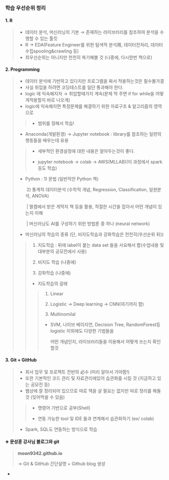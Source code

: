 ### 학습 우선순위 정리 

#### 1. R

> - 데이터 분석, 머신러닝의 기본 → 존재하는 라이브러리를 참조하여 분석을 수행할 수 있는 툴킷 
> - R → EDA(Feature Engineer를 위한 탐색적 분석用, 데이터전처리, 데이터 수집spooling&crawling 등)
> - 최우선순위는 아니지만 천천히 복기해볼 것 (나중에, 다시한번 책으로)

#### 2. Programming 

> - 데이터 분석에 기반하고 있다지만 프로그램을 짜서 적용하는것은 필수불가결 
> - 사실 취업을 하려면 코딩테스트를 일단 통과해야 한다. 
> - logic 에 익숙해지자 → 취업할때가지 계속(문제 딱 주면 if for while을 어떻게적용할지 바로 나오게)
> - logic에 익숙해지면 특정문제를 해결하기 위한 자료구조 & 알고리즘의 영역으로 
>
> > * 범위를 정해서 학습! 
>
> * Anaconda(개발환경) → Jupyter notebook : library를 참조하는 일련의 행동들을 배우는데 유용 
>
> > * 세부적인 환경설정에 대한 내용은 알아두는것이 좋다. 
> >
> > * jupyter notebook → colab → AWS(MLLAB)(이 과정에서 spark등도 학습)
>
> * Python : 1) 문법 (일반적안 Python 책)
>
>   ​			   2) 통계적 데이터분석 (수학적 개념, Regression, Classification, 일원분석, ANOVA) 
>
>   ​				| 멀캠에서 받은 게딱지 책 등을 활용, 적절한 시간을 잡아서 어떤 개념이 있는지 이해 
>
>   ​				| 머신러닝도 AI를 구성하기 위한 방법론 중 하나 (neural network)
>
> * 머신러닝의 학습의 종류 (단, 비지도학습과 강화학습은 천천히(우선순위 뒤))
>
> > 1) 지도학습 : 뒤에 label이 붙는 data set 들을 사요해서 함(수업내용 및 대부분의 공모전에서 사용)
> >
> > 2) 비지도 학습 (나중에)
> >
> > 3) 강화학습 (나중에)
> >
> > * 지도학습의 갈래
> >
> > > 1) Linear
> > >
> > > 2) Logistic → Deep learning → CNN(여기까지 함)
> > >
> > > 3) Multinomilal
> > >
> > > * SVM, 나이브 베이지언, Decision Tree, RandomForest등 logistic 이외에도 다양한 기법들을 
> > >
> > >   어떤 개념인지, 라이브러리들을 이용해서 어떻게 쓰는지 확인할것  

#### 3. Git + GitHub

> - 회사 업무 및 프로젝트 전반의 必수 (미리 알아서 가야함!)
> - 또한 기본적인 코드 관리 및 자료관리에있어 습관화를 시킬 것 (지금하고 있는 공모전 등)
> - 웹상에 잘 정리되어 있으므로 따로 책을 살 필요는 없지만 따로 정리를 해둘 것 (잊어먹을 수 있음)
>
> > * 명령어 기반으로 공부(Shell)
> >
> > * 연동 가능한 tool 및 IDE 들과 연계해서 습관화하기 (ex/ colab)
>
> * Spark, SQL도 연동하는 방식으로 학습 



#### ※ 문성훈 강사님 블로그와 git

> **moon9342.github.io**
>
> → Git & GitHub 간단설명 + Github blog 생성 



- 